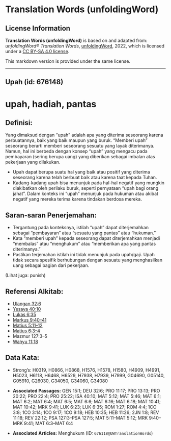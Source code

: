 # Translation Words (unfoldingWord)

## License Information

**Translation Words (unfoldingWord)** is based on and adapted from: _unfoldingWord® Translation Words_, [unfoldingWord](https://unfoldingword.org/utw), 2022, which is licensed under a [CC BY-SA 4.0 license](https://creativecommons.org/licenses/by-sa/4.0/legalcode.en).

This markdown version is provided under the same license.



--------------------------------

## Upah (id: 676148)

upah, hadiah, pantas
====================

Definisi:
---------

Yang dimaksud dengan “upah” adalah apa yang diterima seseorang karena perbuatannya, baik yang baik maupun yang buruk. “Memberi upah” seseorang berarti memberi seseorang sesuatu yang layak diterimanya. Namun, hal ini berbeda dengan konsep “upah” yang mengacu pada pembayaran (sering berupa uang) yang diberikan sebagai imbalan atas pekerjaan yang dilakukan.

* Upah dapat berupa suatu hal yang baik atau positif yang diterima seseorang karena telah berbuat baik atau karena taat kepada Tuhan.
* Kadang\-kadang upah bisa menunjuk pada hal\-hal negatif yang mungkin diakibatkan oleh perilaku buruk, seperti pernyataan “upah bagi orang jahat”. Dalam konteks ini “upah” menunjuk pada hukuman atau akibat negatif yang mereka terima karena tindakan berdosa mereka.

Saran\-saran Penerjemahan:
--------------------------

* Tergantung pada konteksnya, istilah “upah” dapat diterjemahkan sebagai “pembayaran” atau “sesuatu yang pantas” atau “hukuman.”
* Kata “memberi upah” kepada seseorang dapat diterjemahkan menjadi “membalas” atau “menghukum” atau “memberikan apa yang pantas diterimanya.”
* Pastikan terjemahan istilah ini tidak menunjuk pada upah/gaji. Upah tidak secara spesifik berhubungan dengan sesuatu yang menghasilkan uang sebagai bagian dari pekerjaan.

(Lihat juga: punish)

Referensi Alkitab:
------------------

* [Ulangan 32:6](https://ref.ly/Deut32:6)
* [Yesaya 40:10](https://ref.ly/Isa40:10)
* [Lukas 6:35](https://ref.ly/Luke6:35)
* [Markus 9:40–41](https://ref.ly/Mark9:40-Mark9:41)
* [Matius 5:11–12](https://ref.ly/Matt5:11-Matt5:12)
* [Matius 6:3–4](https://ref.ly/Matt6:3-Matt6:4)
* Mazmur 127:3–5
* [Wahyu 11:18](https://ref.ly/Rev11:18)

Data Kata:
----------

* Strong’s: H0319, H0866, H0868, H1576, H1578, H1580, H4909, H4991, H5023, H6118, H6468, H6529, H7938, H7939, H7999, G04690, G05140, G05910, G26030, G34050, G34060, G34080

* **Associated Passages:** GEN 15:1; DEU 32:6; PRO 11:17; PRO 13:13; PRO 20:22; PRO 22:4; PRO 25:22; ISA 40:10; MAT 5:12; MAT 5:46; MAT 6:1; MAT 6:2; MAT 6:4; MAT 6:5; MAT 6:6; MAT 6:16; MAT 6:18; MAT 10:41; MAT 10:42; MRK 9:41; LUK 6:23; LUK 6:35; ROM 1:27; ROM 4:4; 1CO 3:8; 1CO 3:14; 1CO 9:17; 1CO 9:18; HEB 10:35; HEB 11:26; 2JN 1:8; REV 11:18; REV 22:12; PSA 127:3–PSA 127:5; MAT 5:11–MAT 5:12; MRK 9:40–MRK 9:41; MAT 6:3–MAT 6:4
* **Associated Articles:** Menghukum (ID: `676118@UWTranslationWords`)


